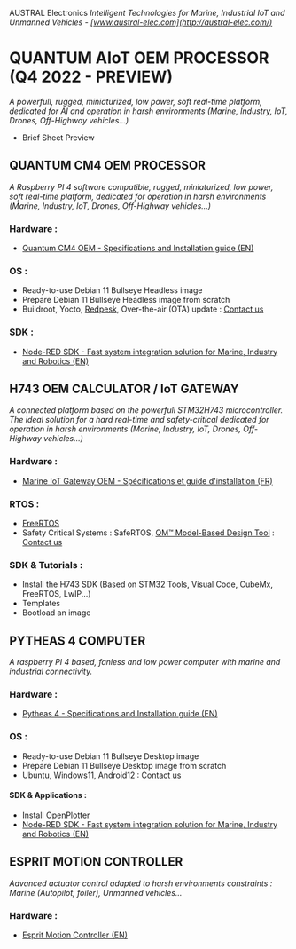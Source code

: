 AUSTRAL Electronics
*Intelligent Technologies for Marine, Industrial IoT and Unmanned Vehicles - [www.austral-elec.com](http://austral-elec.com/)*

# QUANTUM AIoT OEM PROCESSOR (Q4 2022 - PREVIEW)
*A powerfull, rugged, miniaturized, low power, soft real-time platform, dedicated for AI and operation in harsh environments (Marine, Industry, IoT, Drones, Off-Highway vehicles...)*
* Brief Sheet Preview

## QUANTUM CM4 OEM PROCESSOR
*A Raspberry PI 4 software compatible, rugged, miniaturized, low power, soft real-time platform, dedicated for operation in harsh environments (Marine, Industry, IoT, Drones, Off-Highway vehicles...)*
### Hardware :
* [Quantum CM4 OEM - Specifications and Installation guide (EN)](https://github.com/austral-electronics/wiki/blob/main/Quantum_CM4_OEM_02_Brief.pdf)
### OS :
* Ready-to-use Debian 11 Bullseye Headless image
* Prepare Debian 11 Bullseye Headless image from scratch
* Buildroot, Yocto, [Redpesk](https://redpesk.bzh/welcome/home), Over-the-air (OTA) update : [Contact us](http://austral-eng.com/contact/)
### SDK :
* [Node-RED SDK - Fast system integration solution for Marine, Industry and Robotics (EN)](https://github.com/austral-electronics/wiki/wiki/Quantum-SDK)

## H743 OEM CALCULATOR / IoT GATEWAY

*A connected platform based on the powerfull STM32H743 microcontroller. The ideal solution for a hard real-time and safety-critical dedicated for operation in harsh environments (Marine, Industry, IoT, Drones, Off-Highway vehicles...)*
### Hardware :
* [Marine IoT Gateway OEM - Spécifications et guide d'installation (FR)](https://github.com/austral-electronics/wiki/blob/main/Marine%20IOT%20Gateway_03.pdf)
### RTOS :
* [FreeRTOS](https://www.freertos.org/)
* Safety Critical Systems : SafeRTOS, [QM™ Model-Based Design Tool](https://www.state-machine.com/products/qm) : [Contact us](http://austral-eng.com/contact/)
### SDK & Tutorials :
* Install the H743 SDK (Based on STM32 Tools, Visual Code, CubeMx, FreeRTOS, LwIP...)
* Templates
* Bootload an image

## PYTHEAS 4 COMPUTER
*A raspberry PI 4 based, fanless and low power computer with marine and industrial connectivity.*
### Hardware :
* [Pytheas 4 - Specifications and Installation guide (EN)](https://github.com/austral-electronics/wiki/blob/main/QuantumLiteInstalGuideV12.pdf)
### OS :
* Ready-to-use Debian 11 Bullseye Desktop image
* Prepare Debian 11 Bullseye Desktop image from scratch
* Ubuntu, Windows11, Android12 : [Contact us](http://austral-eng.com/contact/)
#### SDK & Applications :
* Install [OpenPlotter](https://openplotter.readthedocs.io/en/latest/getting_started/downloading.html)
* [Node-RED SDK - Fast system integration solution for Marine, Industry and Robotics (EN)](https://github.com/austral-electronics/wiki/wiki/Quantum-SDK)

## ESPRIT MOTION CONTROLLER
*Advanced actuator control adapted to harsh environments constraints : Marine (Autopilot, foiler), Unmanned vehicles...*
### Hardware :
* [Esprit Motion Controller (EN)](https://github.com/austral-electronics/wiki/blob/main/EspritInstalGuideV14.pdf)

